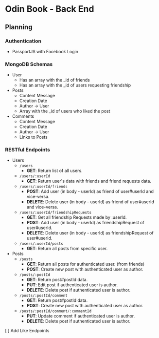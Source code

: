 # Odin Book - Back End

## Planning

### Authentication

- PassportJS with Facebook Login

### MongoDB Schemas

- User
  - Has an array with the \_id of friends
  - Has an array with the \_id of users requesting friendship
- Posts
  - Content Message
  - Creation Date
  - Author -> User
  - Array with the \_id of users who liked the post
- Comments
  - Content Message
  - Creation Date
  - Author -> User
  - Links to Posts

### RESTful Endpoints

- Users
  - `/users`
    - **GET**: Return list of all users.
  - `/users/:userId`
    - **GET**: Return user's data with friends and friend requests data.
  - `/users/:userId/friends`
    - **POST**: Add user (in body - userId) as friend of user#userId and vice-versa.
    - **DELETE**: Delete user (in body - userId) as friend of user#userId and vice-versa.
  - `/users/:userId/friendshipRequests`
    - **GET**: Get all friendship Requests made by :userId.
    - **POST**: Add user (in body - userId) as friendshipRequest of user#userId.
    - **DELETE**: Delete user (in body - userId) as friendshipRequest of user#userId.
  - `/users/:userId/posts`
    - **GET**: Return all posts from specific user.
- Posts
  - `/posts`
    - **GET**: Return all posts for authenticated user. (from friends)
    - **POST**: Create new post with authenticated user as author.
  - `/posts/:postId`
    - **GET**: Return post#postId data.
    - **PUT**: Edit post if authenticated user is author.
    - **DELETE**: Delete post if authenticated user is author.
  - `/posts/:postId/comment`
    - **GET**: Return post#postId data.
    - **POST**: Create new post with authenticated user as author.
  - `/posts/:postId/comment/:commentId`
    - **PUT**: Update comment if authenticated user is author.
    - **DELETE**: Delete post if authenticated user is author.


[ ] Add Like Endpoints
